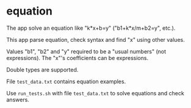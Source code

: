 # equation
The app solve an equation like "k\*x+b=y" ("b1+k\*x/m+b2=y", etc.).

This app parse equation, check syntax and find "x" using other values.

Values "b1", "b2" and "y" required to be a "usual numbers" (not expressions).
The "x"'s coefficients can be expressions.

Double types are supported.

File `test_data.txt` contains equation examples.

Use `run_tests.sh` with file `test_data.txt` to solve equations and check answers.
